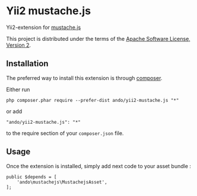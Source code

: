 Yii2 mustache.js
================
Yii2-extension for [mustache.js](https://github.com/janl/mustache.js)

This project is distributed under the terms of the
[Apache Software License, Version 2](LICENSE.md).

Installation
------------

The preferred way to install this extension is through [composer](http://getcomposer.org/download/).

Either run

```
php composer.phar require --prefer-dist ando/yii2-mustache.js "*"
```

or add

```
"ando/yii2-mustache.js": "*"
```

to the require section of your `composer.json` file.


Usage
-----

Once the extension is installed, simply add next code to your asset bundle  :

```
public $depends = [
    'ando\mustachejs\MustachejsAsset',
];
```
